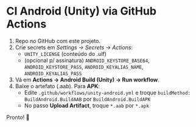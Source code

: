# CI Android (Unity) via GitHub Actions

1) Repo no GitHub com este projeto.
2) Crie secrets em *Settings → Secrets → Actions*:
   - `UNITY_LICENSE` (conteúdo do .ulf)
   - (opcional p/ assinatura) `ANDROID_KEYSTORE_BASE64`, `ANDROID_KEYSTORE_PASS`, `ANDROID_KEYALIAS_NAME`, `ANDROID_KEYALIAS_PASS`
3) Vá em **Actions → Android Build (Unity) → Run workflow**.
4) Baixe o artefato (.aab). Para **APK**:
   - Edite `.github/workflows/unity-android.yml` e troque `buildMethod: BuildAndroid.BuildAAB` por `BuildAndroid.BuildAPK`
   - No passo **Upload Artifact**, troque `*.aab` por `*.apk`

Pronto! 🚀
